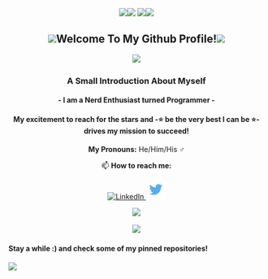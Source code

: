 <p align="center">
  <img src="https://media.giphy.com/media/2xDzcNcRm0BeXPEVDI/giphy.gif" height=130><img src="https://media.giphy.com/media/1244FhGdjBNQ2c/giphy.gif" width="200"/>
<img src="https://media.giphy.com/media/j6ZhcAyUctYrj2ueBi/giphy.gif" height=250><img src="https://media.giphy.com/media/2xDzcNcRm0BeXPEVDI/giphy.gif" height=130>
</p>
<h2 align="center"><img src="https://media.giphy.com/media/H7AmqyARFEc7S1Smtl/giphy.gif" height="20px">Welcome To My Github Profile!<img src="https://media.giphy.com/media/H7AmqyARFEc7S1Smtl/giphy.gif" height="20px"></h2>
<p align="center"><img src="https://media.giphy.com/media/Ylf1j3qA5ZE2ekp3c8/giphy.gif"></p>
<h3 align="center">A Small Introduction About Myself</h3>
<h4 align="center">- I am a Nerd Enthusiast turned Programmer -</h4><h4 align="center"> My excitement to reach for the stars and -⭐ be the very best I can be ⭐- drives my mission to succeed!</h4>
<p align="center">
  <strong>My Pronouns:</strong> He/Him/His ♂️
</p>
<p align= "center">
  📫 <strong>How to reach me:</strong> 
 </p>
<p align="center">
  <a target="_blank" href="https://www.linkedin.com/in/dashlin-sermeil-351088186/">
   <img src="https://image.flaticon.com/icons/png/512/174/174857.png" width="28px" alt="LinkedIn"/>
  </a>

  <a target="_blank" href="https://twitter.com/DSermeil">
   <img src="https://github.com/DashlinS/DashlinS/blob/master/images/twitterlogo.png" width="38px;" alt="Twitter"/>
  </a>
</p>
<p align="center"><img src="https://media.giphy.com/media/Ylf1j3qA5ZE2ekp3c8/giphy.gif"></p>

<p align="center"><img src="https://github-readme-stats.vercel.app/api?username=DashlinS&theme=flag-india&show_icons=true"></p>
                                  
<h4>Stay a while :) and check some of my pinned repositories!</h4>
<img src="https://media.giphy.com/media/W3MyhCrgfBlXDV349M/giphy.gif" height="200px">
</p>

